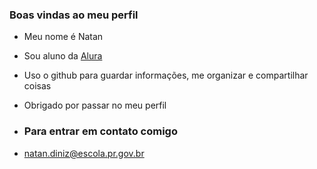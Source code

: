 ### Boas vindas ao meu perfil

- Meu nome é Natan
- Sou aluno da [Alura](https://www.alura.com.br)
- Uso o github para guardar informações, me organizar e compartilhar coisas

- Obrigado por passar no meu perfil

- ### Para entrar em contato comigo
- natan.diniz@escola.pr.gov.br
